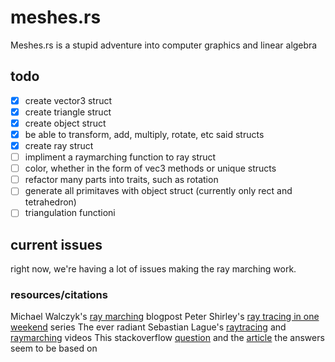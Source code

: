 # meshes.rs
Meshes.rs is a stupid adventure into computer graphics and linear algebra

## todo
- [x] create vector3 struct 
- [x] create triangle struct
- [x] create object struct
- [x] be able to transform, add, multiply, rotate, etc said structs 
- [x] create ray struct
- [ ] impliment a raymarching function to ray struct 
- [ ] color, whether in the form of vec3 methods or unique structs
- [ ] refactor many parts into traits, such as rotation
- [ ] generate all primitaves with object struct (currently only rect and tetrahedron)
- [ ] triangulation functioni

## current issues
right now, we're having a lot of issues making the ray marching work.

### resources/citations
Michael Walczyk's [ray marching](https://michaelwalczyk.com/blog-ray-marching.html) blogpost
Peter Shirley's [ray tracing in one weekend](https://raytracing.github.io/) series
The ever radiant Sebastian Lague's [raytracing](https://www.youtube.com/watch?v=Qz0KTGYJtUk) and [raymarching](https://www.youtube.com/watch?v=Cp5WWtMoeKg) videos
This stackoverflow [question](https://stackoverflow.com/questions/849211/shortest-distance-between-a-point-and-a-line-segment) and the [article](http://paulbourke.net/geometry/pointlineplane/) the answers seem to be based on
